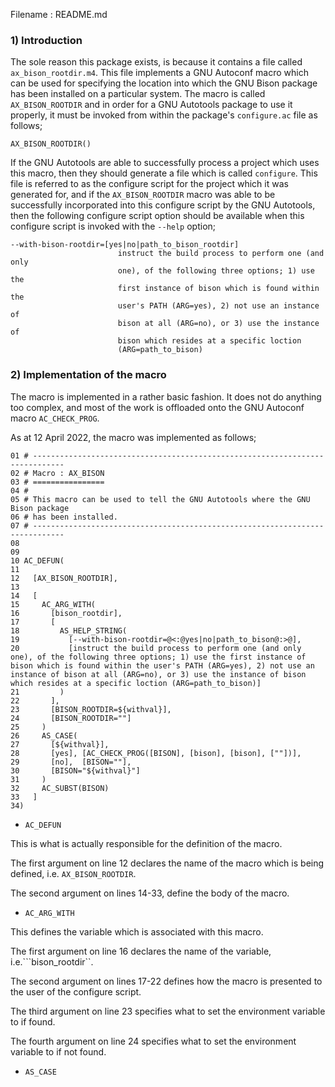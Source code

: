 Filename : README.md


### 1) Introduction

The sole reason this package exists, is because it contains a file called ```ax_bison_rootdir.m4```.
This file implements a GNU Autoconf macro which can be used for specifying the location into which
the GNU Bison package has been installed on a particular system. The macro is called
```AX_BISON_ROOTDIR``` and in order for a GNU Autotools package to use it properly, it must be
invoked from within the package's ```configure.ac``` file as follows;

```
AX_BISON_ROOTDIR()
```

If the GNU Autotools are able to successfully process a project which uses this macro, then they
should generate a file which is called ```configure```. This file is referred to as the
configure script for the project which it was generated for, and if the ```AX_BISON_ROOTDIR``` macro
was able to be successfully incorporated into this configure script by the GNU Autotools, then the
following configure script option should be available when this configure script is invoked with
the ```--help``` option;

```
--with-bison-rootdir=[yes|no|path_to_bison_rootdir]
                        instruct the build process to perform one (and only
                        one), of the following three options; 1) use the
                        first instance of bison which is found within the
                        user's PATH (ARG=yes), 2) not use an instance of
                        bison at all (ARG=no), or 3) use the instance of
                        bison which resides at a specific loction
                        (ARG=path_to_bison)
```


### 2) Implementation of the macro

The macro is implemented in a rather basic fashion. It does not do anything too complex, and most of
the work is offloaded onto the GNU Autoconf macro ```AC_CHECK_PROG```.

As at 12 April 2022, the macro was implemented as follows;

```
01 # -----------------------------------------------------------------------------
02 # Macro : AX_BISON
03 # ================
04 #
05 # This macro can be used to tell the GNU Autotools where the GNU Bison package
06 # has been installed.
07 # -----------------------------------------------------------------------------
08
09
10 AC_DEFUN(
11 
12   [AX_BISON_ROOTDIR],
13
14   [
15     AC_ARG_WITH(
16       [bison_rootdir],
17       [
18         AS_HELP_STRING(
19           [--with-bison-rootdir=@<:@yes|no|path_to_bison@:>@],
20           [instruct the build process to perform one (and only one), of the following three options; 1) use the first instance of bison which is found within the user's PATH (ARG=yes), 2) not use an instance of bison at all (ARG=no), or 3) use the instance of bison which resides at a specific loction (ARG=path_to_bison)]
21         )
22       ],
23       [BISON_ROOTDIR=${withval}],
24       [BISON_ROOTDIR=""]
25     )
26     AS_CASE(
27       [${withval}],
28       [yes], [AC_CHECK_PROG([BISON], [bison], [bison], [""])],
29       [no],  [BISON=""],
30       [BISON="${withval}"]
31     )
32     AC_SUBST(BISON)
33   ]
34)
```

- ```AC_DEFUN```

This is what is actually responsible for the definition of the macro.

The first argument on line 12 declares the name of the macro which is being defined, i.e.
```AX_BISON_ROOTDIR```.

The second argument on lines 14-33, define the body of the macro.


- ```AC_ARG_WITH```

This defines the variable which is associated with this macro.

The first argument on line 16 declares the name of the variable, i.e.```bison_rootdir``.

The second argument on lines 17-22 defines how the macro is presented to the user of the configure
script.

The third argument on line 23 specifies what to set the environment variable to if found.

The fourth argument on line 24 specifies what to set the environment variable to if not found.


- ```AS_CASE```



















